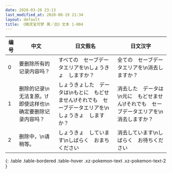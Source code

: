 ```yaml
---
date: 2020-03-26 23:13
last_modified_at: 2020-08-19 21:34
layout: default
title: 《精灵宝可梦 黑／白》文本 1-004
---
```

| 编号 | 中文 | 日文假名 | 日文汉字 |
| ---- | ---- | ---- | --- |
| 0 | 要删除所有的记录内容吗？ | すべての　セーブデータエリアを\nしょうきょ　しますか？ | 全ての　セーブデータエリアを\n消去しますか？ |
| 1 | 删除的记录\n无法复原。\f即使这样也\n确定要删除记录内容吗？ | しょうきょした　データは\nもとに　もどせません\fそれでも　セーブデータエリアを\nしょうきょ　しますか？ | 消去した　データは\n元に　もどせません\fそれでも　セーブデータエリアを\n消去しますか？ |
| 2 | 删除中，\n请稍等。 | しょうきょ　しています\nしばらく　おまちください | 消去しています\nしばらく　お待ちください |
{: .table .table-bordered .table-hover .xz-pokemon-text .xz-pokemon-text-2 }